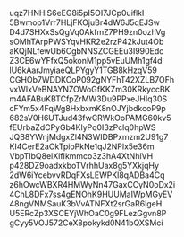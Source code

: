 uqz7HNHlS6eEG8i5pI5OI7JCp0uiflkI
5Bwmop1Vrr7HLjFKOjuBr4dW6J5qEJSw
D4d7SHXxSsQgVq0AkfmZ7PH9zn0ozhVg
sOMhTArpPWSYqvHKR2e2rzP42kJut4Ob
aKQjNLfewUb6CgbNNSZCGEEu3I990Edc
Z3CE6wYFfxQ5okonM1pp5vEuUMh1gf4d
lU6kAarJmyiaeQLPYgyY1TGB8kHzqV59
CGHOb7WDDKCoP092gNYFhT42XZLB7OFh
vxWIxVeBNAYNZOWoGfKKZm30KRkyccBK
m4AFABuKBTCfpZrMW3Du9PPxeJHIq30S
cFYm5x4FqWg8HxbxmK8nOJYjbdkcoP9p
682sV0H6UTJud43fwCRWkOoPAMG60kv5
fEUrbaZdCPyGb4KlyPq0I3zPclq0hpWS
JQB8YWnjMdgxZl4N3WIDBPxmzm2U91g7
KI4CerE2aOkTpioPkNe1qJ2NPlx5e36m
VbpTIbQ8eiXlfIkmmco3z3hA4XtNhlVH
p428DZ9oadxkboTVrhhUax8g5YXkjqHy
2dW6iYcebvvRDqFXsLEWPKl8qADBa4Cq
z6hOwcWBXR4HMWyNn47GaxCCyN0oDx2i
4ChL8DFx7ss4gENOhK9HUUMaIWpMGyEV
48ngVNMSauK3bVvATNFXt2srGaR6lgeH
U5ERcZp3XSCEYjWhOaC0g9FLezGgvn8P
gCyy5VOJ572CeX8pokykd0N41bQXSMci
